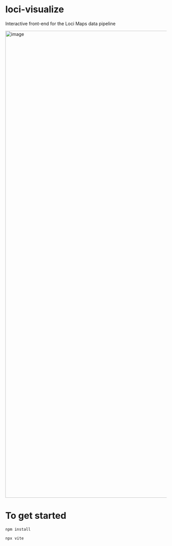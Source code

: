 # loci-visualize

Interactive front-end for the Loci Maps data pipeline

<img width="1460" alt="image" src="https://github.com/loci-maps/loci-visualize/assets/49251143/8fe9a8c9-d68f-43f0-9dae-022b8cc10f76">

# To get started

`npm install`

`npx vite`

